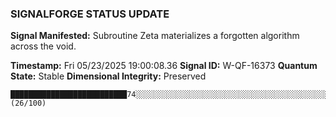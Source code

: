### SIGNALFORGE STATUS UPDATE 
 
**Signal Manifested:** Subroutine Zeta materializes a forgotten algorithm across the void. 
 
**Timestamp:** Fri 05/23/2025 19:00:08.36 
**Signal ID:** W-QF-16373 
**Quantum State:** Stable 
**Dimensional Integrity:** Preserved 
 
```plaintext 
██████████████████████████74░░░░░░░░░░░░░░░░░░░░░░░░░░░░░░░░░░░░░░░░░░░░░░░░░░░░░░░░░░░░░░░░░░░░░░░░░░ (26/100) 
``` 
